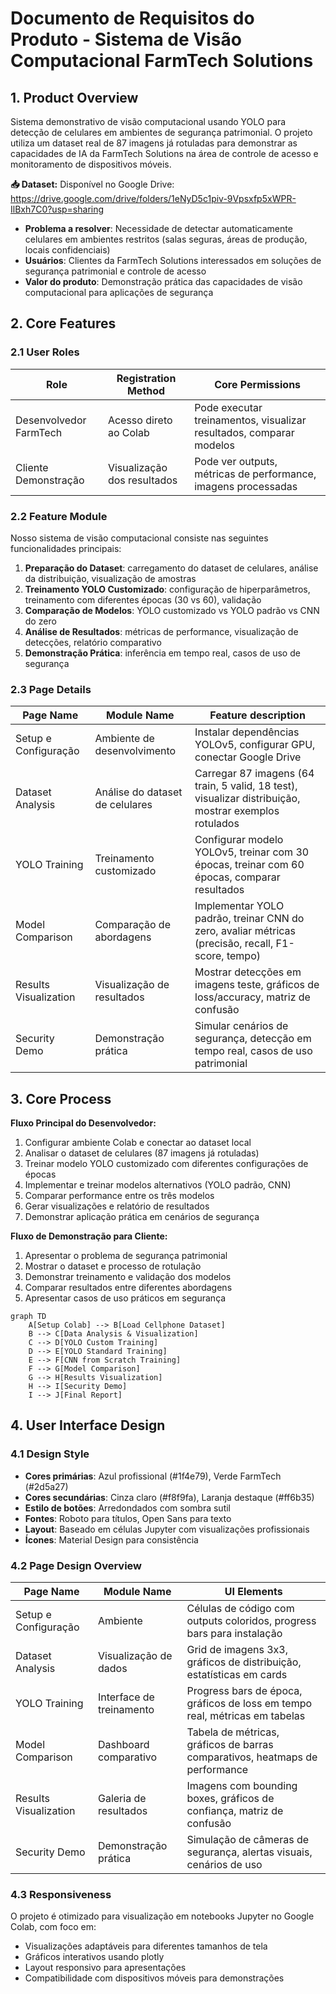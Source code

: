 # Documento de Requisitos do Produto - Sistema de Visão Computacional FarmTech Solutions

## 1. Product Overview

Sistema demonstrativo de visão computacional usando YOLO para detecção de celulares em ambientes de segurança patrimonial. O projeto utiliza um dataset real de 87 imagens já rotuladas para demonstrar as capacidades de IA da FarmTech Solutions na área de controle de acesso e monitoramento de dispositivos móveis.

**📥 Dataset:** Disponível no Google Drive: https://drive.google.com/drive/folders/1eNyD5c1piv-9Vpsxfp5xWPR-IlBxh7C0?usp=sharing

- **Problema a resolver**: Necessidade de detectar automaticamente celulares em ambientes restritos (salas seguras, áreas de produção, locais confidenciais)
- **Usuários**: Clientes da FarmTech Solutions interessados em soluções de segurança patrimonial e controle de acesso
- **Valor do produto**: Demonstração prática das capacidades de visão computacional para aplicações de segurança

## 2. Core Features

### 2.1 User Roles

| Role | Registration Method | Core Permissions |
|------|---------------------|------------------|
| Desenvolvedor FarmTech | Acesso direto ao Colab | Pode executar treinamentos, visualizar resultados, comparar modelos |
| Cliente Demonstração | Visualização dos resultados | Pode ver outputs, métricas de performance, imagens processadas |

### 2.2 Feature Module

Nosso sistema de visão computacional consiste nas seguintes funcionalidades principais:

1. **Preparação do Dataset**: carregamento do dataset de celulares, análise da distribuição, visualização de amostras
2. **Treinamento YOLO Customizado**: configuração de hiperparâmetros, treinamento com diferentes épocas (30 vs 60), validação
3. **Comparação de Modelos**: YOLO customizado vs YOLO padrão vs CNN do zero
4. **Análise de Resultados**: métricas de performance, visualização de detecções, relatório comparativo
5. **Demonstração Prática**: inferência em tempo real, casos de uso de segurança

### 2.3 Page Details

| Page Name | Module Name | Feature description |
|-----------|-------------|---------------------|
| Setup e Configuração | Ambiente de desenvolvimento | Instalar dependências YOLOv5, configurar GPU, conectar Google Drive |
| Dataset Analysis | Análise do dataset de celulares | Carregar 87 imagens (64 train, 5 valid, 18 test), visualizar distribuição, mostrar exemplos rotulados |
| YOLO Training | Treinamento customizado | Configurar modelo YOLOv5, treinar com 30 épocas, treinar com 60 épocas, comparar resultados |
| Model Comparison | Comparação de abordagens | Implementar YOLO padrão, treinar CNN do zero, avaliar métricas (precisão, recall, F1-score, tempo) |
| Results Visualization | Visualização de resultados | Mostrar detecções em imagens teste, gráficos de loss/accuracy, matriz de confusão |
| Security Demo | Demonstração prática | Simular cenários de segurança, detecção em tempo real, casos de uso patrimonial |

## 3. Core Process

**Fluxo Principal do Desenvolvedor:**
1. Configurar ambiente Colab e conectar ao dataset local
2. Analisar o dataset de celulares (87 imagens já rotuladas)
3. Treinar modelo YOLO customizado com diferentes configurações de épocas
4. Implementar e treinar modelos alternativos (YOLO padrão, CNN)
5. Comparar performance entre os três modelos
6. Gerar visualizações e relatório de resultados
7. Demonstrar aplicação prática em cenários de segurança

**Fluxo de Demonstração para Cliente:**
1. Apresentar o problema de segurança patrimonial
2. Mostrar o dataset e processo de rotulação
3. Demonstrar treinamento e validação dos modelos
4. Comparar resultados entre diferentes abordagens
5. Apresentar casos de uso práticos em segurança

```mermaid
graph TD
    A[Setup Colab] --> B[Load Cellphone Dataset]
    B --> C[Data Analysis & Visualization]
    C --> D[YOLO Custom Training]
    D --> E[YOLO Standard Training]
    E --> F[CNN from Scratch Training]
    F --> G[Model Comparison]
    G --> H[Results Visualization]
    H --> I[Security Demo]
    I --> J[Final Report]
```

## 4. User Interface Design

### 4.1 Design Style

- **Cores primárias**: Azul profissional (#1f4e79), Verde FarmTech (#2d5a27)
- **Cores secundárias**: Cinza claro (#f8f9fa), Laranja destaque (#ff6b35)
- **Estilo de botões**: Arredondados com sombra sutil
- **Fontes**: Roboto para títulos, Open Sans para texto
- **Layout**: Baseado em células Jupyter com visualizações profissionais
- **Ícones**: Material Design para consistência

### 4.2 Page Design Overview

| Page Name | Module Name | UI Elements |
|-----------|-------------|-------------|
| Setup e Configuração | Ambiente | Células de código com outputs coloridos, progress bars para instalação |
| Dataset Analysis | Visualização de dados | Grid de imagens 3x3, gráficos de distribuição, estatísticas em cards |
| YOLO Training | Interface de treinamento | Progress bars de época, gráficos de loss em tempo real, métricas em tabelas |
| Model Comparison | Dashboard comparativo | Tabela de métricas, gráficos de barras comparativos, heatmaps de performance |
| Results Visualization | Galeria de resultados | Imagens com bounding boxes, gráficos de confiança, matriz de confusão |
| Security Demo | Demonstração prática | Simulação de câmeras de segurança, alertas visuais, cenários de uso |

### 4.3 Responsiveness

O projeto é otimizado para visualização em notebooks Jupyter no Google Colab, com foco em:
- Visualizações adaptáveis para diferentes tamanhos de tela
- Gráficos interativos usando plotly
- Layout responsivo para apresentações
- Compatibilidade com dispositivos móveis para demonstrações